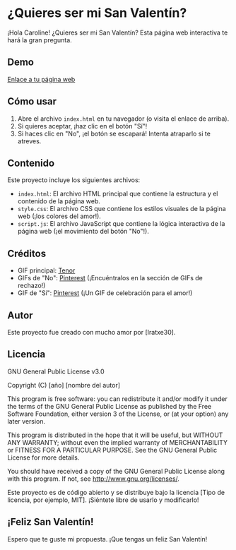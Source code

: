 # ¿Quieres ser mi San Valentín?

¡Hola Caroline! ¿Quieres ser mi San Valentín? Esta página web interactiva te hará la gran pregunta.

## Demo

[Enlace a tu página web](file:///C:/Users/Usuario/Documents/PROYECTO/san_valentin.html)

## Cómo usar

1. Abre el archivo `index.html` en tu navegador (o visita el enlace de arriba).
2. Si quieres aceptar, ¡haz clic en el botón "Sí"!
3. Si haces clic en "No", ¡el botón se escapará! Intenta atraparlo si te atreves.

## Contenido

Este proyecto incluye los siguientes archivos:

- `index.html`: El archivo HTML principal que contiene la estructura y el contenido de la página web.
- `style.css`: El archivo CSS que contiene los estilos visuales de la página web (¡los colores del amor!).
- `script.js`: El archivo JavaScript que contiene la lógica interactiva de la página web (¡el movimiento del botón "No"!).

## Créditos

- GIF principal: [Tenor](https://tenor.com/es/view/goma-goma-cat-gato-saludo-gif-18693719)
- GIFs de "No": [Pinterest](https://www.pinterest.com/) (¡Encuéntralos en la sección de GIFs de rechazo!)
- GIF de "Sí": [Pinterest](https://www.pinterest.com/) (¡Un GIF de celebración para el amor!)

## Autor

Este proyecto fue creado con mucho amor por [Iratxe30].

## Licencia
GNU General Public License v3.0

Copyright (C) [año] [nombre del autor]

This program is free software: you can redistribute it and/or modify
it under the terms of the GNU General Public License as published by
the Free Software Foundation, either version 3 of the License, or
(at your option) any later version.

This program is distributed in the hope that it will be useful,
but WITHOUT ANY WARRANTY; without even the implied warranty of
MERCHANTABILITY or FITNESS FOR A PARTICULAR PURPOSE. See the
GNU General Public License for more details.

You should have received a copy of the GNU General Public License
along with this program. If not, see <http://www.gnu.org/licenses/>.

Este proyecto es de código abierto y se distribuye bajo la licencia [Tipo de licencia, por ejemplo, MIT]. ¡Siéntete libre de usarlo y modificarlo!

## ¡Feliz San Valentín!

Espero que te guste mi propuesta. ¡Que tengas un feliz San Valentín!
